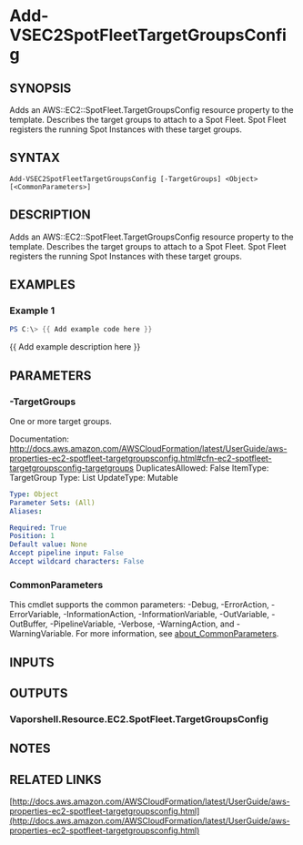# Add-VSEC2SpotFleetTargetGroupsConfig

## SYNOPSIS
Adds an AWS::EC2::SpotFleet.TargetGroupsConfig resource property to the template.
Describes the target groups to attach to a Spot Fleet.
Spot Fleet registers the running Spot Instances with these target groups.

## SYNTAX

```
Add-VSEC2SpotFleetTargetGroupsConfig [-TargetGroups] <Object> [<CommonParameters>]
```

## DESCRIPTION
Adds an AWS::EC2::SpotFleet.TargetGroupsConfig resource property to the template.
Describes the target groups to attach to a Spot Fleet.
Spot Fleet registers the running Spot Instances with these target groups.

## EXAMPLES

### Example 1
```powershell
PS C:\> {{ Add example code here }}
```

{{ Add example description here }}

## PARAMETERS

### -TargetGroups
One or more target groups.

Documentation: http://docs.aws.amazon.com/AWSCloudFormation/latest/UserGuide/aws-properties-ec2-spotfleet-targetgroupsconfig.html#cfn-ec2-spotfleet-targetgroupsconfig-targetgroups
DuplicatesAllowed: False
ItemType: TargetGroup
Type: List
UpdateType: Mutable

```yaml
Type: Object
Parameter Sets: (All)
Aliases:

Required: True
Position: 1
Default value: None
Accept pipeline input: False
Accept wildcard characters: False
```

### CommonParameters
This cmdlet supports the common parameters: -Debug, -ErrorAction, -ErrorVariable, -InformationAction, -InformationVariable, -OutVariable, -OutBuffer, -PipelineVariable, -Verbose, -WarningAction, and -WarningVariable. For more information, see [about_CommonParameters](http://go.microsoft.com/fwlink/?LinkID=113216).

## INPUTS

## OUTPUTS

### Vaporshell.Resource.EC2.SpotFleet.TargetGroupsConfig
## NOTES

## RELATED LINKS

[http://docs.aws.amazon.com/AWSCloudFormation/latest/UserGuide/aws-properties-ec2-spotfleet-targetgroupsconfig.html](http://docs.aws.amazon.com/AWSCloudFormation/latest/UserGuide/aws-properties-ec2-spotfleet-targetgroupsconfig.html)

